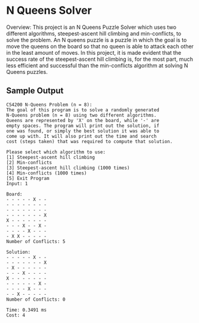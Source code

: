 # N Queens Solver

Overview: This project is an N Queens Puzzle Solver which uses two different algorithms, steepest-ascent hill climbing and min-conflicts, to solve the problem. An N queens puzzle is a puzzle in which the goal is to move the queens on the board so that no queen is able to attack each other in the least amount of moves. In this project, it is made evident that the success rate of the steepest-ascent hill climbing is, for the most part, much less efficient and successful than the min-conflicts algorithm at solving N Queens puzzles.

<h2>Sample Output</h2>

```
CS4200 N-Queens Problem (n = 8):
The goal of this program is to solve a randomly generated
N-Queens problem (n = 8) using two different algorithms.
Queens are represented by 'X' on the board, while '-' are
empty spaces. The program will print out the solution, if
one was found, or simply the best solution it was able to
come up with. It will also print out the time and search
cost (steps taken) that was required to compute that solution.

Please select which algorithm to use:
[1] Steepest-ascent hill climbing
[2] Min-conflicts
[3] Steepest-ascent hill climbing (1000 times)
[4] Min-conflicts (1000 times)
[5] Exit Program
Input: 1

Board:
- - - - - X - -
- - - - - - - -
- - - - - - - -
- - - - - - - X
X - - - - - - -
- - - X - - X -
- - - - X - - -
- X X - - - - -
Number of Conflicts: 5

Solution:
- - - - - X - -
- - - - - - - X
- X - - - - - -
- - - X - - - -
X - - - - - - -
- - - - - - X -
- - - - X - - -
- - X - - - - -
Number of Conflicts: 0

Time: 0.3491 ms
Cost: 4
